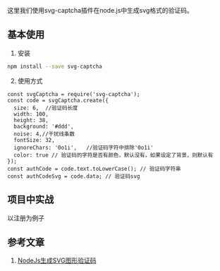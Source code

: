 这里我们使用svg-captcha插件在node.js中生成svg格式的验证码。

## 基本使用
1. 安装
```bash
npm install --save svg-captcha
```
2. 使用方式
```
const svgCaptcha = require('svg-captcha');
const code = svgCaptcha.create({
  size: 6,  //验证码长度
  width: 100,
  height: 38,
  background: '#ddd',
  noise: 4,//干扰线条数
  fontSize: 32,
  ignoreChars: '0o1i',   //验证码字符中排除'0o1i'
  color: true // 验证码的字符是否有颜色，默认没有，如果设定了背景，则默认有
});
const authCode = code.text.toLowerCase(); // 验证码字符串
const authCodeSvg = code.data; // 验证码svg
```

## 项目中实战
以注册为例子

## 参考文章
1. [NodeJs生成SVG图形验证码](https://www.cnblogs.com/kakayang/p/8794546.html)
